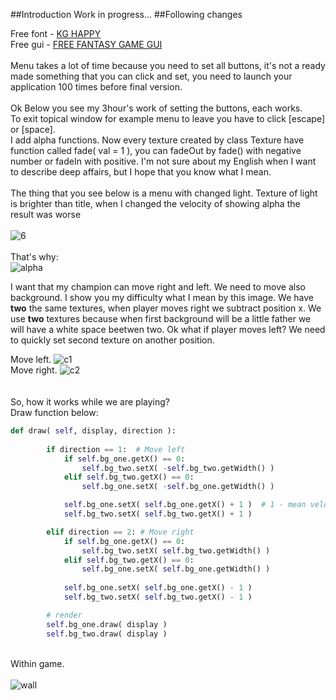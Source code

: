 ##Introduction
Work in progress...
##Following changes

Free font - [KG HAPPY](http://www.fontspace.com/kimberly-geswein/kg-happy "KG HAPPY")<br />
Free gui - [FREE FANTASY GAME GUI](http://www.gameart2d.com/free-fantasy-game-gui.html "FREE FANTASY GAME GUI")<br /><br />
Menu takes a lot of time because you need to set all buttons, it's not a ready made something that you can click and set, you need to launch your application 100 times before final version.<br/><br/>
Ok Below you see my 3hour's work of setting the buttons, each works.<br/>
To exit topical window for example menu to leave you have to click [escape] or [space]. <br/>
I add alpha functions. Now every texture created by class Texture have function called fade( val = 1 ), you can fadeOut by fade() with negative number or fadeIn with positive. I'm not sure about my English when I want to describe deep affairs, but I hope that you know what I mean. <br/><br/>
The thing that you see below is a menu with changed light. Texture of light is brighter than title, when I changed the velocity of showing alpha the result was worse<br/><br/>
![6](https://cloud.githubusercontent.com/assets/19840443/17967374/1d059740-6ac7-11e6-9895-9472801c70f0.png)<br/><br/>
That's why: <br/> ![alpha](https://cloud.githubusercontent.com/assets/19840443/17968017/bb6f0f30-6aca-11e6-81ad-77fa0964ee2d.png) <br/>

I want that my champion can move right and left. We need to move also background. I show you my difficulty what I mean by this image. We have **two** the same textures, when player moves right we subtract position x. We use **two** textures because when first background will be a little father we will have a white space beetwen two. Ok what if player moves left? We need to quickly set second texture on another position. <br/>

Move left.
![c1](https://cloud.githubusercontent.com/assets/19840443/17997244/ad355322-6b6d-11e6-8c3e-7cfd341b4ff0.png)<br/>
Move right.
![c2](https://cloud.githubusercontent.com/assets/19840443/17997754/c6592b78-6b70-11e6-9517-41f341f51309.png)<br/>
<br/><br/>
So, how it works while we are playing? <br/>
Draw function below: <br/>
```python
def draw( self, display, direction ):
		
		if direction == 1:	# Move left
			if self.bg_one.getX() == 0:
				self.bg_two.setX( -self.bg_two.getWidth() )
			elif self.bg_two.getX() == 0:
				self.bg_one.setX( -self.bg_one.getWidth() )

			self.bg_one.setX( self.bg_one.getX() + 1 )  # 1 - mean velocity, we can also add another variable
			self.bg_two.setX( self.bg_two.getX() + 1 )

		elif direction == 2: # Move right
			if self.bg_one.getX() == 0:
				self.bg_two.setX( self.bg_two.getWidth() )
			elif self.bg_two.getX() == 0:
				self.bg_one.setX( self.bg_one.getWidth() )
      
			self.bg_one.setX( self.bg_one.getX() - 1 )
			self.bg_two.setX( self.bg_two.getX() - 1 )

		# render
		self.bg_one.draw( display )
		self.bg_two.draw( display )
```
<br/>Within game. <br/><br/>
![wall](https://cloud.githubusercontent.com/assets/19840443/17997576/84af3dd0-6b6f-11e6-96af-a4f579215e64.png)
